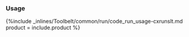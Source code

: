 <!--  usedin: [ _legacy_docker/Toolbelt/run.md, _maestro/Toolbelt/run.md, _node/toolbelt/run.md, _rails/Toolbelt/run.md] -->


### Usage



{%include _inlines/Toolbelt/common/run/code_run_usage-cxrunslt.md  product = include.product %}





